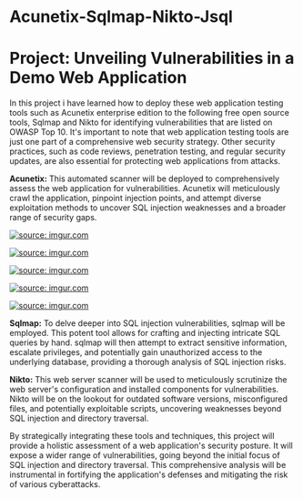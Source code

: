 # Acunetix-Sqlmap-Nikto-Jsql
# Project: Unveiling Vulnerabilities in a Demo Web Application
In this project i have learned how to deploy these web application testing tools such as Acunetix enterprise edition to the following free open source tools, Sqlmap and Nikto for identifying vulnerabilities that are listed on OWASP Top 10. It's important to note that web application testing tools are just one part of a comprehensive web security strategy. Other security practices, such as code reviews, penetration testing, and regular security updates, are also essential for protecting web applications from attacks.

<b>Acunetix:</b> This automated scanner will be deployed to comprehensively assess the web application for vulnerabilities. Acunetix will meticulously crawl the application, pinpoint injection points, and attempt diverse exploitation methods to uncover SQL injection weaknesses and a broader range of security gaps.

<a href="https://imgur.com/axLdIZm"><img src="https://i.imgur.com//axLdIZm.png" title="source: imgur.com" /></a>

<a href="https://imgur.com/MTcuivJ"><img src="https://i.imgur.com///MTcuivJ.png" title="source: imgur.com" /></a>

<a href="https://imgur.com/dNFqpySJ"><img src="https://i.imgur.com///dNFqpyS.png" title="source: imgur.com" /></a>

<a href="https://imgur.com/004p8cC"><img src="https://i.imgur.com///004p8cC.png" title="source: imgur.com" /></a>

<a href="https://imgur.com/8ZBZK3Q"><img src="https://i.imgur.com///8ZBZK3Q.png" title="source: imgur.com" /></a>


<b>Sqlmap:</b> To delve deeper into SQL injection vulnerabilities, sqlmap will be employed. This potent tool allows for crafting and injecting intricate SQL queries by hand. sqlmap will then attempt to extract sensitive information, escalate privileges, and potentially gain unauthorized access to the underlying database, providing a thorough analysis of SQL injection risks.

<b>Nikto:</b> This web server scanner will be used to meticulously scrutinize the web server's configuration and installed components for vulnerabilities. Nikto will be on the lookout for outdated software versions, misconfigured files, and potentially exploitable scripts, uncovering weaknesses beyond SQL injection and directory traversal.

By strategically integrating these tools and techniques, this project will provide a holistic assessment of a web application's security posture. It will expose a wider range of vulnerabilities, going beyond the initial focus of SQL injection and directory traversal.  This comprehensive analysis will be instrumental in fortifying the application's defenses and mitigating the risk of various cyberattacks.
